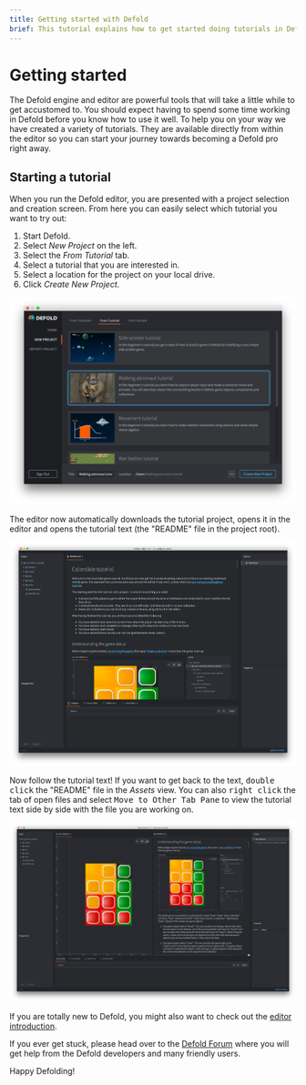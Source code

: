 ```yaml
---
title: Getting started with Defold
brief: This tutorial explains how to get started doing tutorials in Defold.
---
```


# Getting started

The Defold engine and editor are powerful tools that will take a little while to get accustomed to. You should expect having to spend some time working in Defold before you know how to use it well. To help you on your way we have created a variety of tutorials. They are available directly from within the editor so you can start your journey towards becoming a Defold pro right away.

## Starting a tutorial

When you run the Defold editor, you are presented with a project selection and creation screen. From here you can easily select which tutorial you want to try out:

1. Start Defold.
2. Select *New Project* on the left.
3. Select the *From Tutorial* tab.
4. Select a tutorial that you are interested in.
5. Select a location for the project on your local drive.
6. Click *Create New Project*.

![create project](images/getting-started/new-project.png)

The editor now automatically downloads the tutorial project, opens it in the editor and opens the tutorial text (the "README" file in the project root).

![tutorial text](images/getting-started/tutorial-text.png)

Now follow the tutorial text! If you want to get back to the text, <kbd>double click</kbd> the "README" file in the *Assets* view. You can also <kbd>right click</kbd> the tab of open files and select <kbd>Move to Other Tab Pane</kbd> to view the tutorial text side by side with the file you are working on.

![side by side](images/getting-started/side-by-side.png)

If you are totally new to Defold, you might also want to check out the [editor introduction](/manuals/editor).

If you ever get stuck, please head over to the [Defold Forum](//forum.defold.com) where you will get help from the Defold developers and many friendly users.

Happy Defolding!
